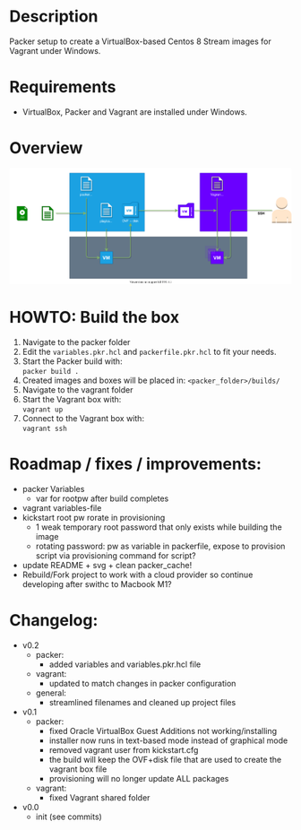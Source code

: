 # Description
Packer setup to create a VirtualBox-based Centos 8 Stream images for Vagrant under Windows.

# Requirements
- VirtualBox, Packer and Vagrant are installed under Windows.

# Overview
![overview_diagram](README.drawio.svg)


# HOWTO: Build the box

1. Navigate to the packer folder
2. Edit the `variables.pkr.hcl` and `packerfile.pkr.hcl` to fit your needs.
3. Start the Packer build with:  
`packer build .`
4. Created images and boxes will be placed in: `<packer_folder>/builds/`
5. Navigate to the vagrant folder
6. Start the Vagrant box with:  
`vagrant up`
7. Connect to the Vagrant box with:  
`vagrant ssh`

# Roadmap / fixes / improvements:

- packer Variables
  - var for rootpw after build completes
- vagrant variables-file
- kickstart root pw rorate in provisioning
  - 1 weak temporary root password that only exists while building the image
  - rotating password: pw as variable in packerfile, expose to provision script via provisioning command for script? 
- update README + svg + clean packer_cache!
- Rebuild/Fork project to work with a cloud provider so continue developing after swithc to Macbook M1?

# Changelog:
- v0.2
  - packer:
    - added variables and variables.pkr.hcl file
  - vagrant:
    - updated to match changes in packer configuration
  - general:
    - streamlined filenames and cleaned up project files
- v0.1
  - packer:
    - fixed Oracle VirtualBox Guest Additions not working/installing
    - installer now runs in text-based mode instead of graphical mode
    - removed vagrant user from kickstart.cfg
    - the build will keep the OVF+disk file that are used to create the vagrant box file
    - provisioning will no longer update ALL packages
  - vagrant:
    - fixed Vagrant shared folder
- v0.0
  - init (see commits)
